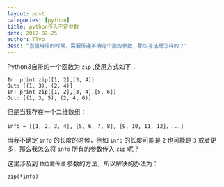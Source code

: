 ```yaml
---
layout: post
categories: [python]
title: python传入不定参数
date: 2017-02-25
author: TTyb
desc: "当使用库的时候，需要传递不确定个数的参数，那么写法是怎样的？"
---
```


Python3自带的一个函数为 `zip` ,使用方式如下：

```
In: print zip([1, 2],[3, 4])
Out: [(1, 3), (2, 4)]
In: print zip([1, 2],[3, 4],[5, 6])
Out: [(1, 3, 5), (2, 4, 6)]
```

但是当我存在一个二维数组：

```
info = [[1, 2, 3, 4], [5, 6, 7, 8], [9, 10, 11, 12]，...]
```

当我不确定 `info` 的长度的时候，例如 `info` 的长度可能是 `2` 也可能是 `3` 或者更多，那么我怎么将 `info` 所有的参数传入 `zip` 呢？

这里涉及到 `按位置传递` 参数的方法，所以解决的办法为：

```
zip(*info)
```